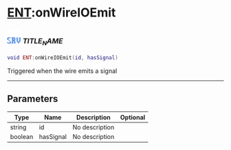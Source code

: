 # [ENT](../ent/README.md):onWireIOEmit

### <img src="../../.gitbook/assets/server.png" width="32" height="32" /> $TITLE_NAME$

```lua
void ENT:onWireIOEmit(id, hasSignal)
```

Triggered when the wire emits a signal<br>

-----------------
## Parameters

| Type   | Name | Description | Optional |
| ------ | ---- | ----------- | -------: |
| string | id | No description |  |
| boolean | hasSignal | No description |  |
